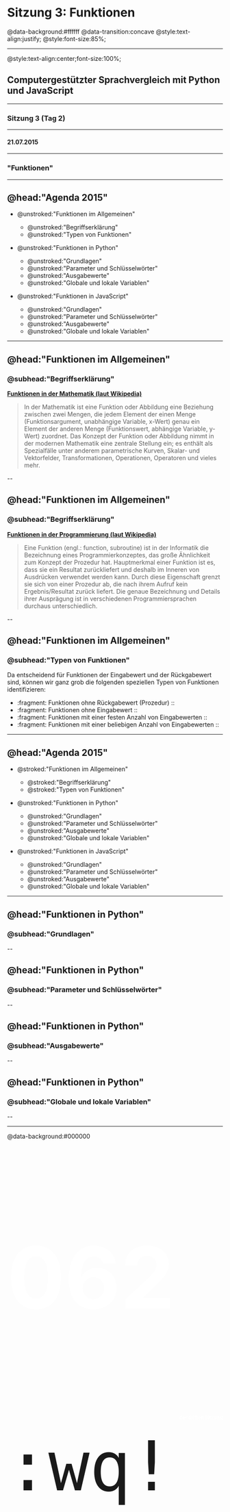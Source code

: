 # Sitzung 3: Funktionen


@data-background:#ffffff
@data-transition:concave
@style:text-align:justify;
@style:font-size:85%;

---

@style:text-align:center;font-size:100%;

## Computergestützter Sprachvergleich mit Python und JavaScript

----

### Sitzung 3 (Tag 2)

----

#### 21.07.2015

----

### &quot;Funktionen&quot;

---

## @head:"Agenda 2015"

* @unstroked:"Funktionen im Allgemeinen"
    * @unstroked:"Begriffserklärung"
    * @unstroked:"Typen von Funktionen"

* @unstroked:"Funktionen in Python"
    * @unstroked:"Grundlagen"
    * @unstroked:"Parameter und Schlüsselwörter"
    * @unstroked:"Ausgabewerte"
    * @unstroked:"Globale und lokale Variablen"
* @unstroked:"Funktionen in JavaScript"
    * @unstroked:"Grundlagen"
    * @unstroked:"Parameter und Schlüsselwörter"
    * @unstroked:"Ausgabewerte"
    * @unstroked:"Globale und lokale Variablen"

---

## @head:"Funktionen im Allgemeinen"
### @subhead:"Begriffserklärung"

**[Funktionen in der Mathematik (laut Wikipedia)](:wiki:Funktion (Mathematik))**

<blockquote class="fragment">
In der Mathematik ist eine Funktion oder Abbildung eine Beziehung zwischen
zwei Mengen, die jedem Element der einen Menge (Funktionsargument,
unabhängige Variable, x-Wert) genau ein Element der anderen Menge
(Funktionswert, abhängige Variable, y-Wert) zuordnet. Das Konzept der
Funktion oder Abbildung nimmt in der modernen Mathematik eine zentrale
Stellung ein; es enthält als Spezialfälle unter anderem parametrische
Kurven, Skalar- und Vektorfelder, Transformationen, Operationen, Operatoren
und vieles mehr. 
</blockquote>

--

## @head:"Funktionen im Allgemeinen"
### @subhead:"Begriffserklärung"

**[Funktionen in der Programmierung (laut Wikipedia)](:wiki:Funktion (Programmierung))**

<blockquote class="fragment">
Eine Funktion (engl.: function, subroutine) ist in der Informatik die
Bezeichnung eines Programmierkonzeptes, das große Ähnlichkeit zum Konzept
der Prozedur hat. Hauptmerkmal einer Funktion ist es, dass sie ein Resultat
zurückliefert und deshalb im Inneren von Ausdrücken verwendet werden kann.
Durch diese Eigenschaft grenzt sie sich von einer Prozedur ab, die nach
ihrem Aufruf kein Ergebnis/Resultat zurück liefert. Die genaue Bezeichnung
und Details ihrer Ausprägung ist in verschiedenen Programmiersprachen
durchaus unterschiedlich.
</blockquote>

--

## @head:"Funktionen im Allgemeinen"
### @subhead:"Typen von Funktionen"

Da entscheidend für Funktionen der Eingabewert und der Rückgabewert sind,
können wir ganz grob die folgenden speziellen Typen von Funktionen 
identifizieren:

* :fragment: Funktionen ohne Rückgabewert (Prozedur) ::
* :fragment: Funktionen ohne Eingabewert ::
* :fragment: Funktionen mit einer festen Anzahl von Eingabewerten ::
* :fragment: Funktionen mit einer beliebigen Anzahl von Eingabewerten ::

---

## @head:"Agenda 2015"

* @stroked:"Funktionen im Allgemeinen"
    * @stroked:"Begriffserklärung"
    * @stroked:"Typen von Funktionen"

* @unstroked:"Funktionen in Python"
    * @unstroked:"Grundlagen"
    * @unstroked:"Parameter und Schlüsselwörter"
    * @unstroked:"Ausgabewerte"
    * @unstroked:"Globale und lokale Variablen"
* @unstroked:"Funktionen in JavaScript"
    * @unstroked:"Grundlagen"
    * @unstroked:"Parameter und Schlüsselwörter"
    * @unstroked:"Ausgabewerte"
    * @unstroked:"Globale und lokale Variablen"

---

## @head:"Funktionen in Python"
### @subhead:"Grundlagen"

--

## @head:"Funktionen in Python"
### @subhead:"Parameter und Schlüsselwörter"

--

## @head:"Funktionen in Python"
### @subhead:"Ausgabewerte"

--

## @head:"Funktionen in Python"
### @subhead:"Globale und lokale Variablen"

--


---

@data-background:#000000

<p style="font-size:200px;color:white;font-weight:bold;">
062
</p>
<p style="font-size:80%;color:white;font-weight:bold;text-align:right;">
der dritten Sitzung
</p>
<p><code style="font-size:160px">:wq!</code></p>



